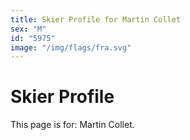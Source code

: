 ```yaml
---
title: Skier Profile for Martin Collet
sex: "M"
id: "5975"
image: "/img/flags/fra.svg" 
---
```


# Skier Profile

This page is for: Martin Collet.
    